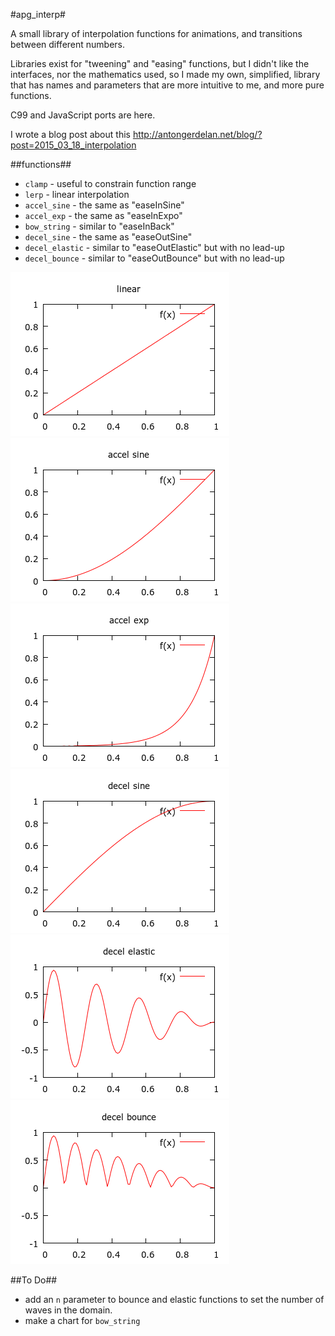 #apg_interp#

A small library of interpolation functions for animations, and transitions
between different numbers.

Libraries exist for "tweening" and "easing" functions, but I didn't like the
interfaces, nor the mathematics used, so I made my own, simplified, library that
has names and parameters that are more intuitive to me, and more pure functions.

C99 and JavaScript ports are here.

I wrote a blog post about this http://antongerdelan.net/blog/?post=2015_03_18_interpolation

##functions##

* `clamp` - useful to constrain function range
* `lerp` - linear interpolation
* `accel_sine` - the same as "easeInSine"
* `accel_exp` - the same as "easeInExpo"
* `bow_string` - similar to "easeInBack"
* `decel_sine` - the same as "easeOutSine"
* `decel_elastic` - similar to "easeOutElastic" but with no lead-up
* `decel_bounce` - similar to "easeOutBounce" but with no lead-up

![lerp](linear.png)
![accel sine](accel_sine.png)
![accel exp](accel_exp.png)
![decel sine](decel_sine.png)
![decel elastic](decel_elastic.png)
![decel bounce](decel_bounce.png)

##To Do##

* add an `n` parameter to bounce and elastic functions to set the number of
waves in the domain.
* make a chart for `bow_string`
